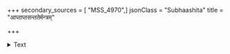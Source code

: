 +++
secondary_sources = [ "MSS_4970",]
jsonClass = "Subhaashita"
title = "आप्ताप्तसन्ततेर्मन्त्रम्"

+++

<details><summary>Text</summary>

आप्ताप्तसंततेर्मन्त्रं संरक्षेत् तत्परस्तु सः।  
अरक्ष्यमाणं मन्त्रं हि भिनत्त्याप्तपरंपरा॥
</details>
